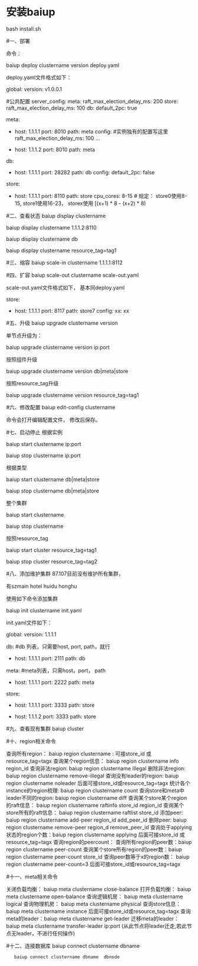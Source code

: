 安装baiup 
===
bash install.sh





#一、部署


命令：

baiup deploy clustername version deploy.yaml



deploy.yaml文件格式如下：



global:
  version: v1.0.0.1
 
 
#公共配置
server_config:
  meta:
    raft_max_election_delay_ms: 200
  store:
    raft_max_election_delay_ms: 100
  db:
    default_2pc: true
 
 
meta:
- host: 1.1.1.1
  port: 8010
  path: meta
  config:
    #实例独有的配置写这里
    raft_max_election_delay_ms: 100
    ...
 
 
- host: 1.1.1.2
  port: 8010
  path: meta
 
 
db:
- host: 1.1.1.1
  port: 28282
  path: db
  config:
    default_2pc: false
 
 
 
 
store:
- host: 1.1.1.1
  port: 8110
  path: store
  cpu_cores: 8-15   # 规定： store0使用8-15, store1使用16-23，  storex使用  [(x+1) * 8 - (x+2) * 8)


#二、查看状态
baiup display clustername  

baiup display clustername 1.1.1.2:8110

baiup display clustername db

baiup display clustername resource_tag=tag1





#三、缩容
baiup scale-in clustername 1.1.1.1:8112



#四、扩容
baiup scale-out clustername scale-out.yaml

scale-out.yaml文件格式如下， 基本同deploy.yaml



store:
- host: 1.1.1.1
  port: 8117
  path: store7
  config:
    xx: xx


#五、升级
baiup upgrade clustername version

单节点升级为：

baiup upgrade clustername version ip:port



按照组件升级

baiup upgrade clustername version  db|meta|store



按照resource_tag升级

baiup upgrade clustername version resource_tag=tag1



#六、修改配置
baiup edit-config clustername

命令会打开编辑配置文件， 修改后保存。



#七、启动停止
根据实例

baiup start clustername ip:port

baiup stop clustername ip:port

根据类型

baiup start clustername db|meta|store 

baiup stop clustername db|meta|store 

整个集群

baiup start clustername

baiup stop clustername

按照resource_tag

baiup start cluster resource_tag=tag1

baiup stop cluster resource_tag=tag2



#八、添加维护集群
87.107目前没有维护所有集群，

有szmain  hotel  huidu  honghu

使用如下命令添加集群



baiup init clustername init.yaml



init.yaml文件如下：

global:
  version: 1.1.1.1
 
 
db: #db 列表，只需要host, port, path，就行
- host: 1.1.1.1
  port: 2111
  path: db
 
 
meta: #meta列表，只需host，port， path
- host: 1.1.1.1
  port: 2222
  path: meta
 
store:
- host: 1.1.1.1
  port: 3333
  path: store

- host: 1.1.1.2
  port: 3333
  path: store
 



#九、查看现有集群
baiup cluster



#十、region相关命令

查询所有region：  baiup region clustername      :   可接store_id 或resource_tag=tagx
查询某个region信息： baiup region clustername info region_id
查询非法region: baiup region clustername illegal
删除非法region: baiup region clustername remove-illegal
查询没有leader的region: baiup region clustername noleader   后面可接store_id或resource_tag=tagx
统计各个instance的region梳理: baiup region clustername count
查询store和meta中leader不同的region: baiup region clustername diff
查询某个store某个region的raft信息： baiup region clustername raftinfo store_id region_id
查询某个store所有的raft信息： baiup region clustername raftlist store_id
添加peer: baiup region clustername add-peer region_id  add_peer_id
删除peer: baiup region clustername remove-peer region_d remove_peer_id
查询处于applying状态的region个数：baiup region clustername applying    后面可接store_id 或resource_tag=tagx
查询region的peercount：
查询所有region的peer数：baiup region clustername peer-count
查询某个store所有region的peer数：baiup region clustername peer-count store_id
查询peer数等于x的region数： baiup region clustername peer-count=3   后面可接store_id或resource_tag=tagx




#十一、meta相关命令


关闭负载均衡： baiup meta clustername close-balance
打开负载均衡： baiup meta clustername open-balance
查询逻辑机房： baiup meta clustername logical
查询物理机房： baiup meta clustername physical
查询store信息：baiup meta clustername instance    后面可接store_id或resource_tag=tagx
查询meta的leader：baiup meta clustername get-leader
迁移meta的leader：baiup meta clustername transfer-leader ip:port  (从此节点将leader迁走,若此节点无leader，不进行任何操作)


#十二、连接数据库
       baiup connect clustername dbname 

       baiup connect clustername dbname  dbnode


